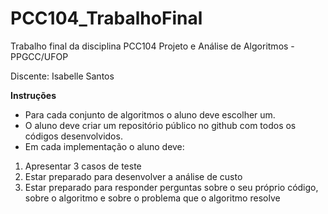 # PCC104_TrabalhoFinal
Trabalho final da disciplina PCC104 Projeto e Análise de Algoritmos - PPGCC/UFOP

Discente: Isabelle Santos

**Instruções**

- Para cada conjunto de algoritmos o aluno deve escolher um.
- O aluno deve criar um repositório público no github com todos os códigos desenvolvidos.
- Em cada implementação o aluno deve:
1. Apresentar 3 casos de teste
2. Estar preparado para desenvolver a análise de custo
3. Estar preparado para responder perguntas sobre o seu próprio código, sobre o algoritmo e sobre o problema que o algoritmo resolve
